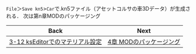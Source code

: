 `File`＞`Save kn5`>`Car`で.kn5ファイル（アセットコルサの車3Dデータ）が生成される．
次は第n章MODのパッケージング

| Back | Next |
|:---:|:---:|
| [3-12 ksEditorでのマテリアル設定](https://github.com/JSAE-ARCHIVES/MOD-Tutorial/blob/main/3%E7%AB%A0%203D%E3%83%A2%E3%83%87%E3%83%AB%E3%81%AE%E4%BD%9C%E6%88%90/3-12%20ksEditor%E3%81%A7%E3%81%AE%E3%83%9E%E3%83%86%E3%83%AA%E3%82%A2%E3%83%AB%E8%A8%AD%E5%AE%9A.md) | [4章 MODのパッケージング](https://github.com/JSAE-ARCHIVES/MOD-Tutorial/tree/main/4%E7%AB%A0%20MOD%E3%83%91%E3%83%83%E3%82%B1%E3%83%BC%E3%82%B8%E3%83%B3%E3%82%B0) |
